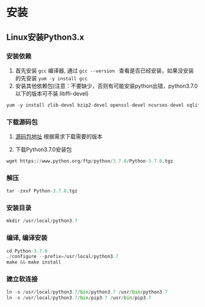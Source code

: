 # 安装

## Linux安装Python3.x

### 安装依赖

1. 首先安装 `gcc` 编译器, 通过 `gcc --version ` 查看是否已经安装，如果没安装的先安装 `yum -y install gcc`
2. 安装其他依赖包(注意：不要缺少，否则有可能安装python出错，python3.7.0以下的版本可不装 libffi-devel)

```python
yum -y install zlib-devel bzip2-devel openssl-devel ncurses-devel sqlite-devel readline-devel tk-devel gdbm-devel db4-devel libpcap-devel xz-devel libffi-devel
```

### 下载源码包

1. [源码包地址](https://www.python.org/ftp/python/) 根据需求下载需要的版本

2. 下载Python3.7.0安装包

```python
wget https://www.python.org/ftp/python/3.7.0/Python-3.7.0.tgz
```

### 解压

```python
tar -zxvf Python-3.7.0.tgz
```

### 安装目录

```python
mkdir /usr/local/python3.7
```

### 编译, 编译安装

```python
cd Python-3.7.0
./configure --prefix=/usr/local/python3.7
make && make install
```

### 建立软连接

```python
ln -s /usr/local/python3.7/bin/python3.7 /usr/bin/python3.7
ln -s /usr/local/python3.7/bin/pip3.7 /usr/bin/pip3.7
```
